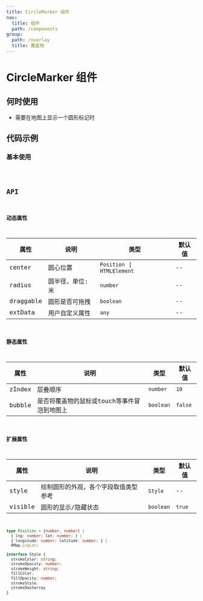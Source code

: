 ```yaml
---
title: CircleMarker 组件
nav:
  title: 组件
  path: /components
group:
  path: /overlay
  title: 覆盖物
---
```


# CircleMarker 组件

## 何时使用

- 需要在地图上显示一个圆形标记时

## 代码示例

### 基本使用

<code src="./demo/demo-01.tsx" />

## API

### 动态属性

| 属性 |说明|类型|默认值|
|-----|----|----|----|
|center| 圆心位置 | `Position` \| `HTMLElement` | -- |
|radius| 圆半径，单位:米 | `number` | -- |
|draggable| 圆形是否可拖拽 | `boolean` | -- |
|extData| 用户自定义属性 | `any` | -- |

### 静态属性

| 属性 |说明|类型|默认值|
|-----|----|----|----|
|zIndex| 层叠顺序 | `number` | `10` |
|bubble| 是否将覆盖物的鼠标或touch等事件冒泡到地图上 | `boolean` | `false` |

### 扩展属性

| 属性 |说明|类型|默认值|
|-----|----|----|----|
|style| 绘制圆形的外观，各个字段取值类型参考 | `Style` | -- |
|visible| 圆形的显示/隐藏状态 | `boolean` | `true` |

```ts
type Position = [number, number] | 
  { lng: number; lat: number; } | 
  { longitude: number; latitude: number; } |
  AMap.LngLat;

interface Style { 
  strokeColor: string; 
  strokeOpacity: number; 
  strokeWeight: string;  
  fillColor, 
  fillOpacity: number;
  strokeStyle, 
  strokeDasharray 
}
```
